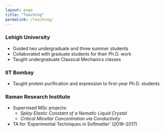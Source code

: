 ```yaml
---
layout: page
title: "Teaching"
permalink: /teaching/
---
```


### Lehigh University
- Guided two undergraduate and three summer students
- Collaborated with graduate students for their Ph.D. work
- Taught undergraduate Classical Mechanics classes

### IIT Bombay
- Taught protein purification and expression to first-year Ph.D. students

### Raman Research Institute
- Supervised MSc projects:
  - *Splay Elastic Constant of a Nematic Liquid Crystal*
  - *Critical Micellar Concentration via Conductivity*
- TA for ‘Experimental Techniques in Softmatter’ (2016–2017)
